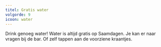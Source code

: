 ```yaml
---
titel: Gratis water
volgorde: 9
icoon: water
---
```


Drink genoeg water! Water is altijd gratis op Saamdagen. Je kan er naar vragen bij de bar. Of zelf tappen aan de voorziene kraantjes.
